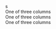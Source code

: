 <!DOCTYPE html>
<html>
<head>
    <!-- Latest compiled and minified CSS -->
    <link rel="stylesheet" href="https://maxcdn.bootstrapcdn.com/bootsrap/3.3.6/css/bootstrap.min.css" integrity="sha384-1q8mTJOASx8i1Au+a5WDVnPi2lkfwwEA8hDDdjZlpLeghxjVMEfgjWPGmkzs7" crossorigin="anonymous">s
</head>
<body>
<div class="container">
  <div class="row">
    <div class="col-sm">
      One of three columns
    </div>
    <div class="col-sm">
      One of three columns
    </div>
    <div class="col-sm">
      One of three columns
    </div>
  </div>
</div>
</body>
</html>